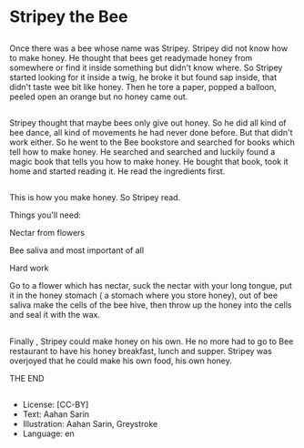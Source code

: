 # Stripey the Bee

##
Once there was a bee whose name was Stripey. Stripey did not know how to make honey. He thought that bees get readymade honey from somewhere or find it inside something but didn't know where. So Stripey started looking for it inside a twig, he broke it but found sap inside, that didn't taste wee bit like honey. Then he tore a paper, popped a balloon, peeled open an orange but no honey came out.

##
Stripey thought that maybe bees only give out honey. So he did all kind of bee dance, all kind of movements he had never done before. But that didn't work either. So he went to the Bee bookstore and searched for books which tell how to make honey. He searched and searched and luckily found a magic book that tells you how to make honey. He bought that book, took it home and started reading it. He read the ingredients first.

##
This is how you make honey. So Stripey read.

Things you'll need:

Nectar from flowers

Bee saliva and most important of all

Hard work

Go to a flower which has nectar, suck the nectar with your long tongue, put it in the honey stomach ( a stomach where you store honey), out of bee saliva make the cells of the bee hive, then throw up the honey into the cells and seal it with the wax.

##
Finally , Stripey could make honey on his own. He no more had to go to Bee restaurant to have his honey breakfast, lunch and supper. Stripey was overjoyed that he could make his own food, his own honey.

THE END

##
* License: [CC-BY]
* Text: Aahan Sarin
* Illustration: Aahan Sarin, Greystroke
* Language: en
